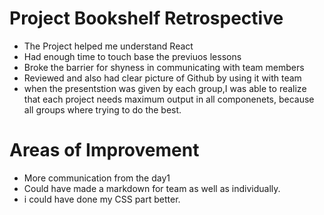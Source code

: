 
    
# Project Bookshelf Retrospective
* The Project helped me understand React 
* Had enough time to touch base the previuos lessons
* Broke the barrier for shyness in communicating with team members
* Reviewed and also had clear picture of Github by using it with team
* when the presentstion was given by each group,I was able to realize that each project needs maximum output in all componenets, because all groups where trying to do the best.



# Areas of Improvement 

* More communication from the day1 
* Could have made a markdown for team as well as individually.
* i could have done my CSS part better.


